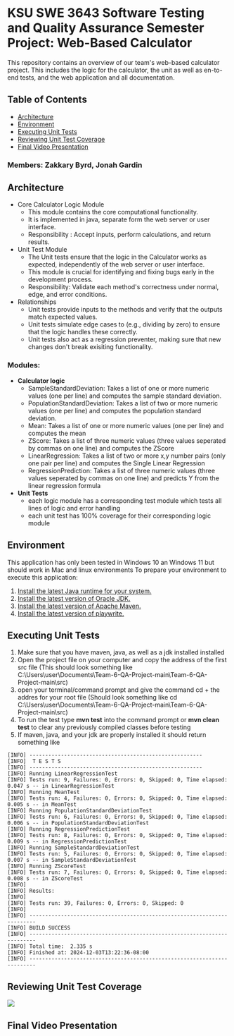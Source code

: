# KSU SWE 3643 Software Testing and Quality Assurance Semester Project: Web-Based Calculator
This repository contains an overview of our team's web-based calculator project. This includes the logic for the calculator, the unit as well as en-to-end tests, and the web application and all documentation.
## Table of Contents
- [Architecture](#architecture)
- [Environment](#environment)
- [Executing Unit Tests](#executing-unit-tests)
- [Reviewing Unit Test Coverage](#reviewing-unit-test-coverage)
- [Final Video Presentation](#final-video-presentation)
### Members: Zakkary Byrd, Jonah Gardin



## Architecture

- Core Calculator Logic Module
    - This module contains the core computational functionality.
    - It is implemented in java, separate form the web server or user interface.
    - Responsibility : Accept inputs, perform calculations, and return results.
- Unit Test Module
    - The Unit tests ensure that the logic in the Calculator works as expected, independently of the web server or user interface.
    - This module is crucial for identifying and fixing bugs early in the development process.
    - Responsibility: Validate each method's correctness under normal, edge, and error conditions.
- Relationships
    - Unit tests provide inputs to the methods and verify that the outputs match expected values.
    - Unit tests simulate edge cases to (e.g., dividing by zero) to ensure that the logic handles these correctly.
    - Unit tests also act as a regression preventer, making sure that new changes don't break exisiting functionality.
  
### Modules: 
- **Calculator logic**
  - SampleStandardDeviation: Takes a list of one or more numeric values (one per line) and computes the sample standard deviation.
  - PopulationStandardDeviation: Takes a list of two or more numeric values (one per line) and computes the population standard deviation.
  - Mean: Takes a list of one or more numeric values (one per line) and computes the mean
  - ZScore: Takes a list of three numeric values (three values seperated by commas on one line) and computes the ZScore
  - LinearRegression: Takes a list of two or more x,y number pairs (only one pair per line) and computes the Single Linear Regression
  - RegressionPrediction: Takes a list of three numeric values (three values seperated by commas on one line) and predicts Y from the linear regression formula
- **Unit Tests**
  - each logic module has a corresponding test module which tests all lines of logic and error handling
  - each unit test has 100% coverage for their corresponding logic module


## Environment
This application has only been tested in Windows 10 an Windows 11 but should work in Mac and linux environments
To prepare your environment to execute this application:
1. [Install the latest Java runtime for your system.](https://www.java.com/en/download/manual.jsp)
2. [Install the latest version of Oracle JDK.](https://www.oracle.com/java/technologies/downloads/?er=221886#jdk23-windows)
3. [Install the latest version of Apache Maven.](https://www.geeksforgeeks.org/how-to-install-apache-maven-on-windows/)
4. [Install the latest version of playwrite.](https://playwright.dev/java/docs/intro)


## Executing Unit Tests
1. Make sure that you have maven, java, as well as a jdk installed installed
2. Open the project file on your computer and copy the address of the first src file (This should look something like C:\Users\user\Documents\Team-6-QA-Project-main\Team-6-QA-Project-main\src)
3. open your terminal/command prompt and give the command cd + the addres for your root file (Should look something like cd C:\Users\user\Documents\Team-6-QA-Project-main\Team-6-QA-Project-main\src)
4. To run the test type __mvn test__ into the command prompt or __mvn clean test__ to clear any previously compiled classes before testing
5. If maven, java, and your jdk are properly installed it should return something like

```plaintext
[INFO] -------------------------------------------------------
[INFO]  T E S T S
[INFO] -------------------------------------------------------
[INFO] Running LinearRegressionTest
[INFO] Tests run: 9, Failures: 0, Errors: 0, Skipped: 0, Time elapsed: 0.047 s -- in LinearRegressionTest
[INFO] Running MeanTest
[INFO] Tests run: 4, Failures: 0, Errors: 0, Skipped: 0, Time elapsed: 0.005 s -- in MeanTest
[INFO] Running PopulationStandardDeviationTest
[INFO] Tests run: 6, Failures: 0, Errors: 0, Skipped: 0, Time elapsed: 0.006 s -- in PopulationStandardDeviationTest
[INFO] Running RegressionPredictionTest
[INFO] Tests run: 8, Failures: 0, Errors: 0, Skipped: 0, Time elapsed: 0.009 s -- in RegressionPredictionTest
[INFO] Running SampleStandardDeviationTest
[INFO] Tests run: 5, Failures: 0, Errors: 0, Skipped: 0, Time elapsed: 0.007 s -- in SampleStandardDeviationTest
[INFO] Running ZScoreTest
[INFO] Tests run: 7, Failures: 0, Errors: 0, Skipped: 0, Time elapsed: 0.008 s -- in ZScoreTest
[INFO]
[INFO] Results:
[INFO]
[INFO] Tests run: 39, Failures: 0, Errors: 0, Skipped: 0
[INFO]
[INFO] ------------------------------------------------------------------------
[INFO] BUILD SUCCESS
[INFO] ------------------------------------------------------------------------
[INFO] Total time:  2.335 s
[INFO] Finished at: 2024-12-03T13:22:36-08:00
[INFO] ------------------------------------------------------------------------
```

## Reviewing Unit Test Coverage

<image src="README.assets/image_13251241.PNG">


## Final Video Presentation
